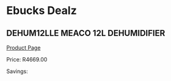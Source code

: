 
# Ebucks Dealz
## DEHUM12LLE MEACO 12L DEHUMIDIFIER
[Product Page](https://www.ebucks.com/web/shop/productSelected.do?prodId=1191151845&catId=714962196)

Price: R4669.00

Savings: 


	